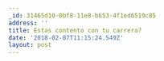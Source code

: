 ```yaml
---
_id: 31465d10-0bf8-11e8-b653-4f1ed6519c85
address: ''
title: Estas contento con tu carrera?
date: '2018-02-07T11:15:24.549Z'
layout: post
---
```

 
